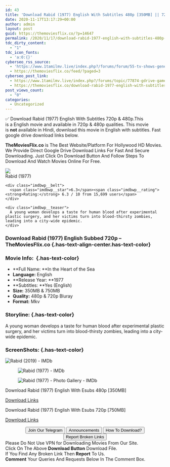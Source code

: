 ```yaml
---
id: 43
title: 'Download Rabid (1977) English With Subtitles 480p [350MB] || 720p [750MB]'
date: 2020-11-17T13:17:29+00:00
author: admin
layout: post
guid: https://themoviesflix.co/?p=14647
permalink: /2020/11/17/download-rabid-1977-english-with-subtitles-480p-350mb-720p-750mb/
tdc_dirty_content:
  - "1"
tdc_icon_fonts:
  - 'a:0:{}'
cyberseo_rss_source:
  - 'https://www.1tamilmv.live/index.php?/forums/forum/55-tv-shows-general-videos.xml/&page=2'
  - https://themoviesflix.co/feed/?paged=3
cyberseo_post_link:
  - https://www.1tamilmv.live/index.php?/forums/topic/77874-gdrive-game-of-thrones-got-complete-tv-series-season-01-02-03-04-05-06-07-08-1080p-bluray-mixed-collection/
  - https://themoviesflix.co/download-rabid-1977-english-with-subtitles-480p-350mb-720p-750mb/
post_views_count:
  - "0"
categories:
  - Uncategorized
---
```

✅&nbsp;Download&nbsp;Rabid (1977) English With Subtitles&nbsp;720p&nbsp;&&nbsp;480p.This is&nbsp;a&nbsp;English&nbsp;movie and available in&nbsp;720p&nbsp;&&nbsp;480p&nbsp;qualities. This movie is&nbsp;**not**&nbsp;available in Hindi, download this movie in English with subtitles. Fast google drive download links below.

**TheMoviesFlix.co**&nbsp;is The Best Website/Platform For Hollywood HD Movies. We Provide Direct Google Drive Download Links For Fast And Secure Downloading. Just Click On Download Button And Follow Steps To Download And Watch Movies Online For Free.

<div class="imdbwp imdbwp--movie dark">
  <div class="imdbwp__thumb">
    <a class="imdbwp__link" target="_blank" title="Rabid" href="https://www.imdb.com/title/tt0076590/" rel="nofollow noopener noreferrer"><img class="imdbwp__img" src="https://m.media-amazon.com/images/M/MV5BZmNjNGY5ZTEtODQ2Yi00ZTFiLTg3YjAtYWQ4NWU1YmZjODY1XkEyXkFqcGdeQXVyMTQxNzMzNDI@._V1_SX300.jpg" /></a>
  </div>
  
  <div class="imdbwp__content">
    <div class="imdbwp__header">
      <span class="imdbwp__title">Rabid</span> (1977)
    </div>
    
    <div class="imdbwp__belt">
      <span class="imdbwp__star">6.3</span><span class="imdbwp__rating"><strong>Rating:</strong> 6.3 / 10 from 15,699 users</span>
    </div>
    
    <div class="imdbwp__teaser">
      A young woman develops a taste for human blood after experimental plastic surgery, and her victims turn into blood-thirsty zombies, leading into a city-wide epidemic.
    </div>
  </div>
</div>

### Download Rabid (1977) English Subbed 720p – TheMoviesFlix.co {.has-text-align-center.has-text-color}

### Movie Info:&nbsp; {.has-text-color}

  * **Full Name:&nbsp;**In the Heart of the Sea
  * **Language:**&nbsp;English
  * **Release Year:&nbsp;**1977
  * **Subtitles:&nbsp;**Yes (English)
  * **Size:**&nbsp;350MB & 750MB
  * **Quality:**&nbsp;480p & 720p Bluray
  * **Format:**&nbsp;Mkv

### Storyline: {.has-text-color}

A young woman develops a taste for human blood after experimental plastic surgery, and her victims turn into blood-thirsty zombies, leading into a city-wide epidemic.

### ScreenShots: {.has-text-color}<figure class="wp-block-image">

![Rabid (2019) - IMDb](https://m.media-amazon.com/images/M/MV5BNjMwMWU1OWUtYWUzYy00OWUwLTlkNTQtZGE2MWI4YTU4M2RmXkEyXkFqcGdeQVRoaXJkUGFydHlJbmdlc3Rpb25Xb3JrZmxvdw@@._V1_.jpg) </figure> <figure class="wp-block-image">![Rabid (1977) - IMDb](https://m.media-amazon.com/images/M/MV5BYTNhYmE3ZTYtNGI3OC00NjQ0LTgwYzktYWU3NDczNmE4MmM3XkEyXkFqcGdeQVRoaXJkUGFydHlJbmdlc3Rpb25Xb3JrZmxvdw@@._V1_.jpg)</figure> <figure class="wp-block-image">![Rabid (1977) - Photo Gallery - IMDb](https://m.media-amazon.com/images/M/MV5BYmNmYWQxNjEtMmRkMy00OGE1LWJmNjctMTVlZDVmMzM1MzdmXkEyXkFqcGdeQXVyNjA5NDgxNTg@._V1_.jpg)</figure> 

<p class="has-text-align-center has-text-color has-medium-font-size">
  Download Rabid (1977) English With Esubs 480p [350MB]
</p>

<span class="mb-center maxbutton-3-center"><span class="maxbutton-3-container mb-container"><a class="maxbutton-3 maxbutton maxbutton-post-button" target="_blank" rel="nofollow noopener noreferrer" href="https://coinquint.com/a20036/"><span class="mb-text">Download Links</span></a></span></span>

<p class="has-text-align-center has-text-color has-medium-font-size">
  Download Rabid (1977) English With Esubs 720p [750MB]
</p>

<span class="mb-center maxbutton-3-center"><span class="maxbutton-3-container mb-container"><a class="maxbutton-3 maxbutton maxbutton-post-button" target="_blank" rel="nofollow noopener noreferrer" href="https://coinquint.com/a20038/"><span class="mb-text">Download Links</span></a></span></span>

<center>
</center>

<center>
  <a href="https://t.me/themoviesflixcom" target="_blank" data-wpel-link="external" rel="nofollow external noopener noreferrer"><button class="button button5">Join Our Telegram</button></a> <a href="https://themoviesflix.co/download-rabid-1977-english-with-subtitles-480p-350mb-720p-750mb/#" target="_blank" data-wpel-link="external" rel="nofollow external noopener noreferrer"><button class="button button5">Announcements</button></a> <a href="https://themoviesflix.com/how-to-download/" target="_blank" data-wpel-link="external" rel="nofollow external noopener noreferrer"><button class="button button5">How To Download?</button></a> <a href="https://themoviesflix.co/download-rabid-1977-english-with-subtitles-480p-350mb-720p-750mb/#" target="_blank" data-wpel-link="external" rel="nofollow external noopener noreferrer"><button class="button button5">Report Broken Links</button></a>
</center>

<div class="alert alert-danger">
  Please Do Not Use VPN for Downloading Movies From Our Site.
</div>

<div class="alert alert-success">
  Click On The Above <strong>Download Button</strong> Download File.
</div>

<div class="alert alert-warning">
  If You Find Any Broken Link Then <strong>Report</strong> To Us.
</div>

<div class="alert alert-info">
  <strong>Comment</strong> Your Queries And Requests Below In The Comment Box.
</div>
